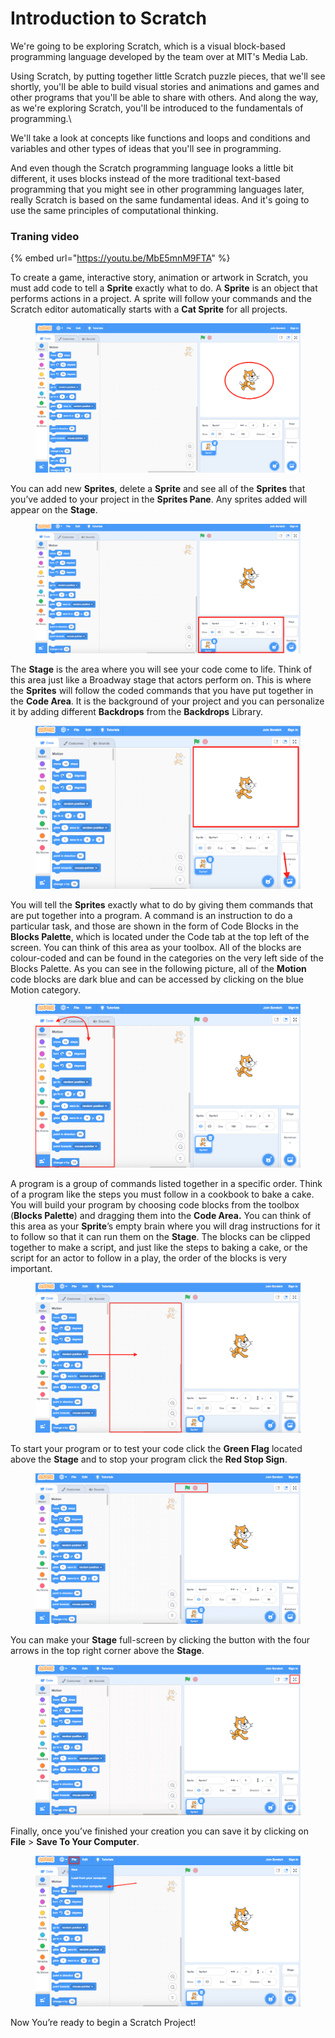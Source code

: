 # Introduction to Scratch

We're going to be exploring Scratch, which is a visual block-based programming language developed by the team over at MIT's Media Lab.&#x20;

Using Scratch, by putting together little Scratch puzzle pieces, that we'll see shortly, you'll be able to build visual stories and animations and games and other programs that you'll be able to share with others. And along the way, as we're exploring Scratch, you'll be introduced to the fundamentals of programming.\


We'll take a look at concepts like functions and loops and conditions and variables and other types of ideas that you'll see in programming.

And even though the Scratch programming language looks a little bit different, it uses blocks instead of the more traditional text-based programming that you might see in other programming languages later, really Scratch is based on the same fundamental ideas. And it's going to use the same principles of computational thinking.

### Traning video

{% embed url="https://youtu.be/MbE5mnM9FTA" %}

To create a game, interactive story, animation or artwork in Scratch, you must add code to tell a **Sprite** exactly what to do. A **Sprite** is an object that performs actions in a project.  A sprite will follow your commands and the Scratch editor automatically starts with a **Cat Sprite** for all projects.&#x20;

<figure><img src="../../../.gitbook/assets/image (6).png" alt=""><figcaption></figcaption></figure>

You can add new **Sprites**, delete a **Sprite** and see all of the **Sprites** that you’ve added to your project in the **Sprites Pane**. Any sprites added will appear on the **Stage**.

<figure><img src="../../../.gitbook/assets/image (5).png" alt=""><figcaption></figcaption></figure>

The **Stage** is the area where you will see your code come to life. Think of this area just like a Broadway stage that actors perform on. This is where the **Sprites** will follow the coded commands that you have put together in the **Code Area**. It is the background of your project and you can personalize it by adding different **Backdrops** from the **Backdrops** Library.

<figure><img src="../../../.gitbook/assets/image.png" alt=""><figcaption></figcaption></figure>

You will tell the **Sprites** exactly what to do by giving them commands that are put together into a program. A command is an instruction to do a particular task, and those are shown in the form of Code Blocks in the **Blocks Palette**, which is located under the Code tab at the top left of the screen. You can think of this area as your toolbox. All of the blocks are colour-coded and can be found in the categories on the very left side of the Blocks Palette. As you can see in the following picture, all of the **Motion** code blocks are dark blue and can be accessed by clicking on the blue Motion category.&#x20;

<figure><img src="../../../.gitbook/assets/image (1).png" alt=""><figcaption></figcaption></figure>

A program is a group of commands listed together in a specific order. Think of a program like the steps you must follow in a cookbook to bake a cake.  You will build your program by choosing code blocks from the toolbox (**Blocks Palette**) and dragging them into the **Code Area.** You can think of this area as your **Sprite**’s empty brain where you will drag instructions for it to follow so that it can run them on the **Stage**. The blocks can be clipped together to make a script, and just like the steps to baking a cake, or the script for an actor to follow in a play, the order of the blocks is very important.&#x20;

<figure><img src="../../../.gitbook/assets/image (8).png" alt=""><figcaption></figcaption></figure>

To start your program or to test your code click the **Green Flag** located above the **Stage** and to stop your program click the **Red Stop Sign**.&#x20;

<figure><img src="../../../.gitbook/assets/image (4).png" alt=""><figcaption></figcaption></figure>

You can make your **Stage** full-screen by clicking the button with the four arrows in the top right corner above the **Stage**.&#x20;

<figure><img src="../../../.gitbook/assets/image (3).png" alt=""><figcaption></figcaption></figure>

Finally, once you’ve finished your creation you can save it by clicking on **File** > **Save To Your Computer**.&#x20;

<figure><img src="../../../.gitbook/assets/image (7).png" alt=""><figcaption></figcaption></figure>

Now You’re ready to begin a Scratch Project!&#x20;
